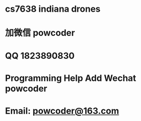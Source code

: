 # cs7638 indiana drones
# 加微信 powcoder

# QQ 1823890830

# Programming Help Add Wechat powcoder

# Email: powcoder@163.com

